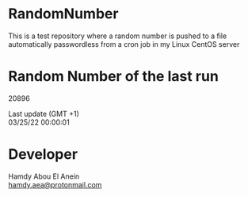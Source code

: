 # RandomNumber    
This is a test repository where a random number is pushed to a file automatically passwordless from a cron job in my Linux CentOS server    
# Random Number of the last run   
20896
      
Last update (GMT +1)    
03/25/22 00:00:01
# Developer    
Hamdy Abou El Anein   
hamdy.aea@protonmail.com
